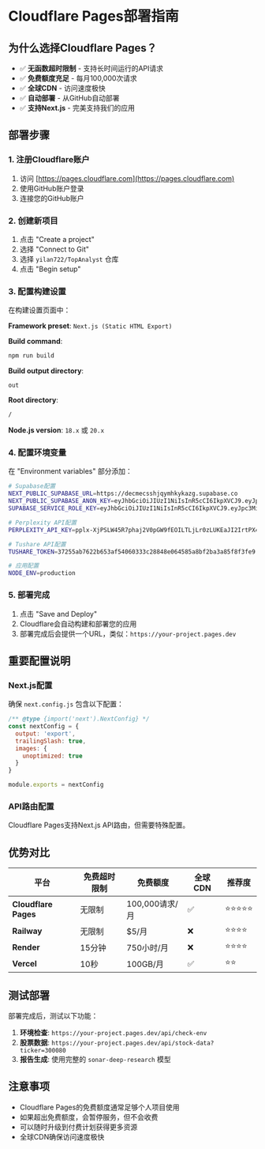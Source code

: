 # Cloudflare Pages部署指南

## 为什么选择Cloudflare Pages？

- ✅ **无函数超时限制** - 支持长时间运行的API请求
- ✅ **免费额度充足** - 每月100,000次请求
- ✅ **全球CDN** - 访问速度极快
- ✅ **自动部署** - 从GitHub自动部署
- ✅ **支持Next.js** - 完美支持我们的应用

## 部署步骤

### 1. 注册Cloudflare账户
1. 访问 [https://pages.cloudflare.com](https://pages.cloudflare.com)
2. 使用GitHub账户登录
3. 连接您的GitHub账户

### 2. 创建新项目
1. 点击 "Create a project"
2. 选择 "Connect to Git"
3. 选择 `yilan722/TopAnalyst` 仓库
4. 点击 "Begin setup"

### 3. 配置构建设置
在构建设置页面中：

**Framework preset**: `Next.js (Static HTML Export)`

**Build command**: 
```bash
npm run build
```

**Build output directory**: 
```
out
```

**Root directory**: 
```
/
```

**Node.js version**: `18.x` 或 `20.x`

### 4. 配置环境变量
在 "Environment variables" 部分添加：

```bash
# Supabase配置
NEXT_PUBLIC_SUPABASE_URL=https://decmecsshjqymhkykazg.supabase.co
NEXT_PUBLIC_SUPABASE_ANON_KEY=eyJhbGciOiJIUzI1NiIsInR5cCI6IkpXVCJ9.eyJpc3MiOiJzdXBhYmFzZSIsInJlZiI6ImRlY21lY3NzaGpxeW1oa3lrYXpnIiwicm9sZSI6ImFub24iLCJpYXQiOjE3NTQ2MzIyNTMsImV4cCI6MjA3MDIwODI1M30.-eRwyHINS0jflhYeWT3bvZAmpdvSOLmpFmKCztMLzU0
SUPABASE_SERVICE_ROLE_KEY=eyJhbGciOiJIUzI1NiIsInR5cCI6IkpXVCJ9.eyJpc3MiOiJzdXBhYmFzZSIsInJlZiI6ImRlY21lY3NzaGpxeW1oa3lrYXpnIiwicm9sZSI6InNlcnZpY2Vfcm9sZSIsImlhdCI6MTc1NDYzMjI1MywiZXhwIjoyMDcwMjA4MjUzfQ.TYomlDXMETtWVXPcyoL8kDdRga4cw48cJmmQnfxmWkI

# Perplexity API配置
PERPLEXITY_API_KEY=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

# Tushare API配置
TUSHARE_TOKEN=37255ab7622b653af54060333c28848e064585a8bf2ba3a85f8f3fe9

# 应用配置
NODE_ENV=production
```

### 5. 部署完成
1. 点击 "Save and Deploy"
2. Cloudflare会自动构建和部署您的应用
3. 部署完成后会提供一个URL，类似：`https://your-project.pages.dev`

## 重要配置说明

### Next.js配置
确保 `next.config.js` 包含以下配置：

```javascript
/** @type {import('next').NextConfig} */
const nextConfig = {
  output: 'export',
  trailingSlash: true,
  images: {
    unoptimized: true
  }
}

module.exports = nextConfig
```

### API路由配置
Cloudflare Pages支持Next.js API路由，但需要特殊配置。

## 优势对比

| 平台 | 免费超时限制 | 免费额度 | 全球CDN | 推荐度 |
|------|-------------|----------|---------|--------|
| **Cloudflare Pages** | 无限制 | 100,000请求/月 | ✅ | ⭐⭐⭐⭐⭐ |
| **Railway** | 无限制 | $5/月 | ❌ | ⭐⭐⭐⭐ |
| **Render** | 15分钟 | 750小时/月 | ❌ | ⭐⭐⭐⭐ |
| **Vercel** | 10秒 | 100GB/月 | ✅ | ⭐⭐ |

## 测试部署

部署完成后，测试以下功能：

1. **环境检查**: `https://your-project.pages.dev/api/check-env`
2. **股票数据**: `https://your-project.pages.dev/api/stock-data?ticker=300080`
3. **报告生成**: 使用完整的 `sonar-deep-research` 模型

## 注意事项

- Cloudflare Pages的免费额度通常足够个人项目使用
- 如果超出免费额度，会暂停服务，但不会收费
- 可以随时升级到付费计划获得更多资源
- 全球CDN确保访问速度极快
